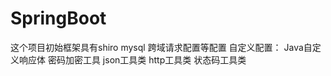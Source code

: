 # SpringBoot
  这个项目初始框架具有shiro mysql 跨域请求配置等配置
   自定义配置：
     Java自定义响应体
     密码加密工具
     json工具类
     http工具类
     状态码工具类

